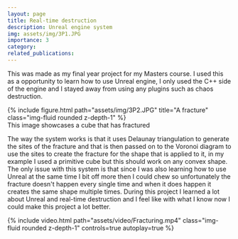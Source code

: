 ```yaml
---
layout: page
title: Real-time destruction
description: Unreal engine system
img: assets/img/3P1.JPG
importance: 3
category:
related_publications:
---
```


This was made as my final year project for my Masters course. I used this as a opportunity to learn how to use Unreal engine, I only used the C++ side of the engine and I stayed
away from using any plugins such as chaos destruction.

<div class="row">
    <div class="col-sm mt-3 mt-md-0">
        {% include figure.html path="assets/img/3P2.JPG" title="A fracture" class="img-fluid rounded z-depth-1" %}
    </div>
</div>
<div class="caption">
    This image showcases a cube that has fractured
</div>

The way the system works is that it uses Delaunay triangulation to generate the sites of the fracture and that is then passed on to the Voronoi diagram to use the sites to create
the fracture for the shape that is applied to it, in my example I used a primitive cube but this should work on any convex shape. The only issue with this system is that since I was also learning how to use Unreal at the same time I bit off more then I could chew so unfortunately the fracture doesn't happen every single time and when it does happen it creates the same shape multiple times. During this project I learned a lot about Unreal and real-time destruction and I feel like with what I know now I could make this project a lot better.

<div class="row mt-3">
    <div class="col-sm mt-3 mt-md-0">
        {% include video.html path="assets/video/Fracturing.mp4" class="img-fluid rounded z-depth-1" controls=true autoplay=true %}
    </div>
</div>